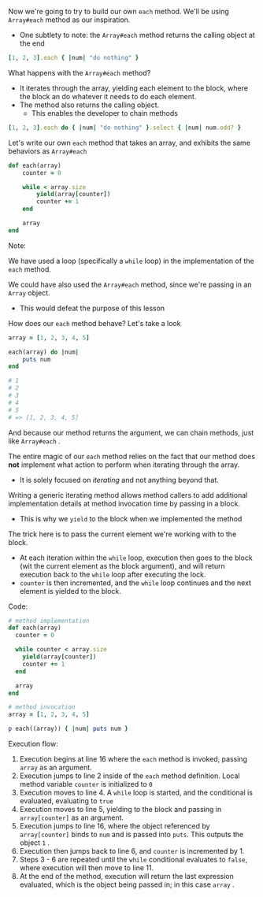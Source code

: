 
Now we're going to try to build our own `each` method. We'll be using `Array#each` method as our inspiration.
- One subtlety to note: the `Array#each` method returns the calling object at the end

```ruby
[1, 2, 3].each { |num| "do nothing" }
```

What happens with the `Array#each` method?
- It iterates through the array, yielding each element to the block, where the block an do whatever it needs to do each element.
- The method also returns the calling object.
	- This enables the developer to chain methods

```ruby
[1, 2, 3].each do { |num| "do nothing" }.select { |num| num.odd? }
```

Let's write our own `each` method that takes an array, and exhibits the same behaviors as `Array#each`

```ruby
def each(array)
	counter = 0

	while < array.size
		yield(array[counter])
		counter += 1
	end

	array
end
```

Note:

We have used a loop (specifically a `while` loop) in the implementation of the `each` method.

We could have also used the `Array#each` method, since we're passing in an `Array` object.
- This would defeat the purpose of this lesson

How does our `each` method behave? Let's take a look

```ruby
array = [1, 2, 3, 4, 5]

each(array) do |num|
	puts num
end

# 1
# 2
# 3
# 4
# 5
# => [1, 2, 3, 4, 5]
```

And because our method returns the argument, we can chain methods, just like `Array#each` .

The entire magic of our `each` method relies on the fact that our method does **not** implement what action to perform when iterating through the array.
- It is solely focused on *iterating* and not anything beyond that.

Writing a generic iterating method allows method callers to add additional implementation details at method invocation time by passing in a block.
- This is why we `yield` to the block when we implemented the method

The trick here is to pass the current element we're working with to the block.
- At each iteration within the `while` loop, execution then goes to the block (wit the current element as the block argument), and will return execution back to the `while` loop after executing the lock.
- `counter` is then incremented, and the `while` loop continues and the next element is yielded to the block.

Code:

```ruby
# method implementation
def each(array)
  counter = 0

  while counter < array.size
    yield(array[counter])
    counter += 1
  end

  array
end

# method invocation
array = [1, 2, 3, 4, 5]

p each((array)) { |num| puts num }
```


Execution flow:

1. Execution begins at line 16 where the `each` method is invoked, passing `array` as an argument.
2. Execution jumps to line 2 inside of the `each` method definition. Local method variable `counter` is initialized to `0`
3. Execution moves to line 4. A `while` loop is started, and the conditional is evaluated, evaluating to `true`
4. Execution moves to line 5, yielding to the block and passing in `array[counter]` as an argument.
5. Execution jumps to line 16, where the object referenced by `array[counter]` binds to `num` and is passed into `puts`. This outputs the object `1` .
6. Execution then jumps back to line 6, and `counter` is incremented by 1.
7. Steps 3 - 6 are repeated until the `while` conditional evaluates to `false`, where execution will then move to line 11.
8. At the end of the method, execution will return the last expression evaluated, which is the object being passed in; in this case `array` .